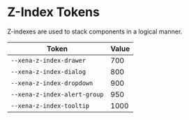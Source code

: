 # Z-Index Tokens

Z-indexes are used to stack components in a logical manner.

| Token                        | Value |
| ---------------------------- | ----- |
| `--xena-z-index-drawer`      | 700   |
| `--xena-z-index-dialog`      | 800   |
| `--xena-z-index-dropdown`    | 900   |
| `--xena-z-index-alert-group` | 950   |
| `--xena-z-index-tooltip`     | 1000  |
